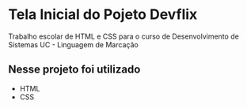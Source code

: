 # Tela Inicial do Pojeto Devflix
Trabalho escolar de HTML e CSS para o curso de Desenvolvimento de Sistemas UC - Linguagem de Marcação
## Nesse projeto foi utilizado 
* HTML
* CSS
